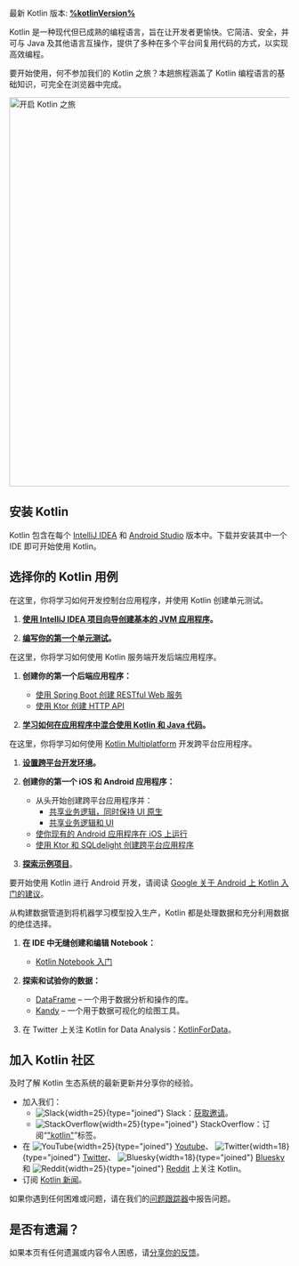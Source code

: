 [//]: # (title: Kotlin 入门)

<tldr>
<p>最新 Kotlin 版本:<b> <a href="%kotlinLatestWhatsnew%">%kotlinVersion%</a></b></p>
</tldr>

Kotlin 是一种现代但已成熟的编程语言，旨在让开发者更愉快。它简洁、安全，并可与 Java 及其他语言互操作，提供了多种在多个平台间复用代码的方式，以实现高效编程。

要开始使用，何不参加我们的 Kotlin 之旅？本趟旅程涵盖了 Kotlin 编程语言的基础知识，可完全在浏览器中完成。

<a href="kotlin-tour-welcome.md"><img src="start-kotlin-tour.svg" width="700" alt="开启 Kotlin 之旅" style="block"/></a>

## 安装 Kotlin

Kotlin 包含在每个 [IntelliJ IDEA](https://www.jetbrains.com/idea/download/) 和 [Android Studio](https://developer.android.com/studio) 版本中。下载并安装其中一个 IDE 即可开始使用 Kotlin。

## 选择你的 Kotlin 用例
 
<tabs>

<tab id="console" title="控制台">

在这里，你将学习如何开发控制台应用程序，并使用 Kotlin 创建单元测试。

1. **[使用 IntelliJ IDEA 项目向导创建基本的 JVM 应用程序](jvm-get-started.md)。**

2. **[编写你的第一个单元测试](jvm-test-using-junit.md)。**

</tab>

<tab id="backend" title="后端">

在这里，你将学习如何使用 Kotlin 服务端开发后端应用程序。

1. **创建你的第一个后端应用程序：**

     * [使用 Spring Boot 创建 RESTful Web 服务](jvm-get-started-spring-boot.md)
     * [使用 Ktor 创建 HTTP API](https://ktor.io/docs/creating-http-apis.html)

2. **[学习如何在应用程序中混合使用 Kotlin 和 Java 代码](mixing-java-kotlin-intellij.md)。**

</tab>

<tab id="cross-platform-mobile" title="跨平台">

在这里，你将学习如何使用 [Kotlin Multiplatform](https://www.jetbrains.com/help/kotlin-multiplatform-dev/get-started.html) 开发跨平台应用程序。

1. **[设置跨平台开发环境](https://www.jetbrains.com/help/kotlin-multiplatform-dev/quickstart.html)。**

2. **创建你的第一个 iOS 和 Android 应用程序：**

   * 从头开始创建跨平台应用程序并：
     * [共享业务逻辑，同时保持 UI 原生](https://www.jetbrains.com/help/kotlin-multiplatform-dev/multiplatform-create-first-app.html)
     * [共享业务逻辑和 UI](https://www.jetbrains.com/help/kotlin-multiplatform-dev/compose-multiplatform-create-first-app.html)
   * [使你现有的 Android 应用程序在 iOS 上运行](https://www.jetbrains.com/help/kotlin-multiplatform-dev/multiplatform-integrate-in-existing-app.html)
   * [使用 Ktor 和 SQLdelight 创建跨平台应用程序](https://www.jetbrains.com/help/kotlin-multiplatform-dev/multiplatform-ktor-sqldelight.html)

3. **[探索示例项目](https://www.jetbrains.com/help/kotlin-multiplatform-dev/multiplatform-samples.html)**。

</tab>

<tab id="android" title="Android">

要开始使用 Kotlin 进行 Android 开发，请阅读 [Google 关于 Android 上 Kotlin 入门的建议](https://developer.android.com/kotlin/get-started)。

</tab>

<tab id="data-analysis" title="数据分析">

从构建数据管道到将机器学习模型投入生产，Kotlin 都是处理数据和充分利用数据的绝佳选择。

1. **在 IDE 中无缝创建和编辑 Notebook：**

   * [Kotlin Notebook 入门](get-started-with-kotlin-notebooks.md)

2. **探索和试验你的数据：**

   * [DataFrame](https://kotlin.github.io/dataframe/overview.html) – 一个用于数据分析和操作的库。
   * [Kandy](https://kotlin.github.io/kandy/welcome.html) – 一个用于数据可视化的绘图工具。

3. 在 Twitter 上关注 Kotlin for Data Analysis：[KotlinForData](http://twitter.com/KotlinForData)。

</tab>

</tabs>

## 加入 Kotlin 社区

及时了解 Kotlin 生态系统的最新更新并分享你的经验。

* 加入我们：
  * ![Slack](slack.svg){width=25}{type="joined"} Slack：[获取邀请](https://surveys.jetbrains.com/s3/kotlin-slack-sign-up)。
  * ![StackOverflow](stackoverflow.svg){width=25}{type="joined"} StackOverflow：订阅“["kotlin"](https://stackoverflow.com/questions/tagged/kotlin)”标签。
* 在 ![YouTube](youtube.svg){width=25}{type="joined"} [Youtube](https://www.youtube.com/channel/UCP7uiEZIqci43m22KDl0sNw)、 ![Twitter](twitter.svg){width=18}{type="joined"} [Twitter](https://twitter.com/kotlin)、 ![Bluesky](bsky.svg){width=18}{type="joined"} [Bluesky](https://bsky.app/profile/kotlinlang.org) 和 ![Reddit](reddit.svg){width=25}{type="joined"} [Reddit](https://www.reddit.com/r/Kotlin/) 上关注 Kotlin。
* 订阅 [Kotlin 新闻](https://info.jetbrains.com/kotlin-communication-center.html)。

如果你遇到任何困难或问题，请在我们的[问题跟踪器](https://youtrack.jetbrains.com/issues/KT)中报告问题。

## 是否有遗漏？

如果本页有任何遗漏或内容令人困惑，请[分享你的反馈](https://surveys.hotjar.com/d82e82b0-00d9-44a7-b793-0611bf6189df)。